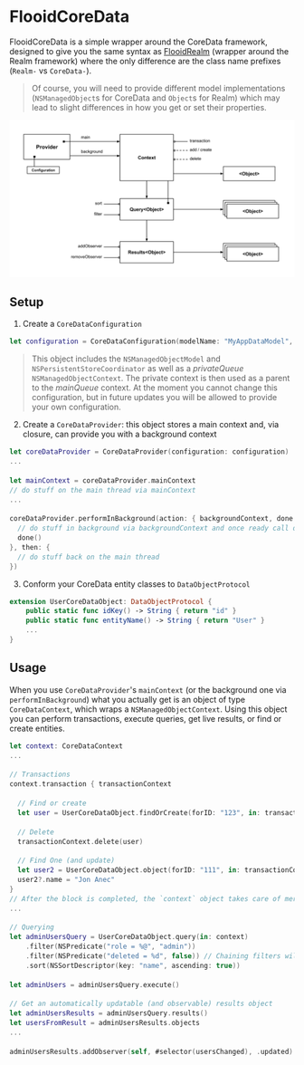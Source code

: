 # FlooidCoreData
FlooidCoreData is a simple wrapper around the CoreData framework, designed to give you the same syntax as [FlooidRealm](https://github.com/martin-lalev/FlooidRealm) (wrapper around the Realm framework) where the only difference are the class name prefixes (`Realm-` vs `CoreData-`).
> Of course, you will need to provide different model implementations (`NSManagedObject`s for CoreData and `Object`s for Realm) which may lead to slight differences in how you get or set their properties.

![Diagram](Diagram.png)

## Setup

1. Create a `CoreDataConfiguration`
```swift
let configuration = CoreDataConfiguration(modelName: "MyAppDataModel", inMemory: false)
```
> This object includes the `NSManagedObjectModel` and `NSPersistentStoreCoordinator` as well as a _privateQueue_ `NSManagedObjectContext`. The private context is then used as a parent to the _mainQueue_ context. At the moment you cannot change this configuration, but in future updates you will be allowed to provide your own configuration.

2. Create a `CoreDataProvider`: this object stores a main context and, via closure, can provide you with a background context
```swift
let coreDataProvider = CoreDataProvider(configuration: configuration)
...

let mainContext = coreDataProvider.mainContext
// do stuff on the main thread via mainContext
...

coreDataProvider.performInBackground(action: { backgroundContext, done in
  // do stuff in background via backgroundContext and once ready call done()
  done()
}, then: {
  // do stuff back on the main thread
})
```

3. Conform your CoreData entity classes to `DataObjectProtocol`
```swift
extension UserCoreDataObject: DataObjectProtocol {
    public static func idKey() -> String { return "id" }
    public static func entityName() -> String { return "User" }
    ...
}
```

## Usage
When you use `CoreDataProvider`'s `mainContext` (or the background one via `performInBackground`) what you actually get is an object of type `CoreDataContext`, which wraps a `NSManagedObjectContext`.
Using this object you can perform transactions, execute queries, get live results, or find or create entities.

```swift
let context: CoreDataContext
...

// Transactions
context.transaction { transactionContext

  // Find or create
  let user = UserCoreDataObject.findOrCreate(forID: "123", in: transactionContext)
  
  // Delete
  transactionContext.delete(user)
  
  // Find One (and update)
  let user2 = UserCoreDataObject.object(forID: "111", in: transactionContext)
  user2?.name = "Jon Anec"
}
// After the block is completed, the `context` object takes care of merging the changes you've made.
...

// Querying
let adminUsersQuery = UserCoreDataObject.query(in: context)
    .filter(NSPredicate("role = %@", "admin"))
    .filter(NSPredicate("deleted = %d", false)) // Chaining filters will result in "NSCompoundPredicate(andPredicateWithSubpredicates:)" on them
    .sort(NSSortDescriptor(key: "name", ascending: true))

let adminUsers = adminUsersQuery.execute()

// Get an automatically updatable (and observable) results object
let adminUsersResults = adminUsersQuery.results()
let usersFromResult = adminUsersResults.objects
...

adminUsersResults.addObserver(self, #selector(usersChanged), .updated)

```
